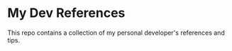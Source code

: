 # My Dev References
This repo contains a collection of my personal developer's references and tips.

